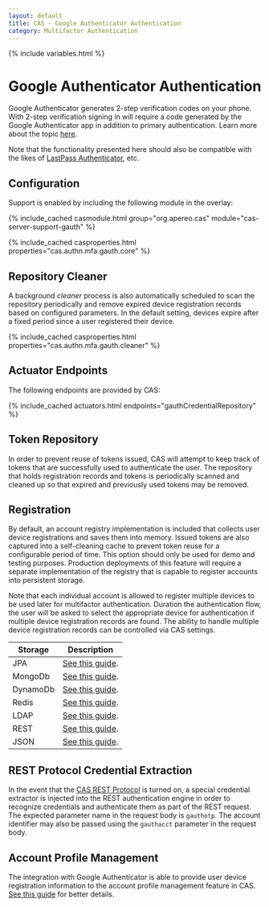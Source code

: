 ```yaml
---
layout: default
title: CAS - Google Authenticator Authentication
category: Multifactor Authentication
---
```


{% include variables.html %}

# Google Authenticator Authentication

Google Authenticator generates 2-step verification codes on your phone. With 2-step 
verification signing in will require a code generated by the 
Google Authenticator app in addition to primary authentication. Learn 
more about the topic [here](https://en.wikipedia.org/wiki/Google_Authenticator).

Note that the functionality presented here should also be compatible with 
the likes of [LastPass Authenticator](https://lastpass.com/auth), etc.

## Configuration

Support is enabled by including the following module in the overlay:

{% include_cached casmodule.html group="org.apereo.cas" module="cas-server-support-gauth" %}

{% include_cached casproperties.html properties="cas.authn.mfa.gauth.core" %}

## Repository Cleaner

A background *cleaner* process is also automatically scheduled to scan the
repository periodically and remove expired device registration records
based on configured parameters. In the default setting, devices
expire after a fixed period since a user registered their device.

{% include_cached casproperties.html properties="cas.authn.mfa.gauth.cleaner" %}

## Actuator Endpoints

The following endpoints are provided by CAS:

{% include_cached actuators.html endpoints="gauthCredentialRepository" %}

## Token Repository

In order to prevent reuse of tokens issued, CAS will attempt to keep track of 
tokens that are successfully used to authenticate the user.
The repository that holds registration records and tokens is periodically 
scanned and cleaned up so that expired and previously used tokens
may be removed.

## Registration

By default, an account registry implementation is included that collects user 
device registrations and saves them into memory.
Issued tokens are also captured into a self-cleaning cache to prevent token 
reuse for a configurable period of time.
This option should only be used for demo and testing purposes. Production 
deployments of this feature will require a separate
implementation of the registry that is capable to register accounts into persistent storage.

Note that each individual account is allowed to register multiple devices to be 
used later for multifactor authentication. Duration the
authentication flow, the user will be asked to select the appropriate device for 
authentication if multiple device registration records
are found. The ability to handle multiple device registration 
records can be controlled via CAS settings.

| Storage     | Description                                                                      |
|-------------|----------------------------------------------------------------------------------|
| JPA         | [See this guide](GoogleAuthenticator-Authentication-Registration-JPA.html).      |
| MongoDb     | [See this guide](GoogleAuthenticator-Authentication-Registration-MongoDb.html).  |
| DynamoDb    | [See this guide](GoogleAuthenticator-Authentication-Registration-DynamoDb.html). |
| Redis       | [See this guide](GoogleAuthenticator-Authentication-Registration-Redis.html).    |
| LDAP        | [See this guide](GoogleAuthenticator-Authentication-Registration-LDAP.html).     |
| REST        | [See this guide](GoogleAuthenticator-Authentication-Registration-Rest.html).     |
| JSON        | [See this guide](GoogleAuthenticator-Authentication-Registration-JSON.html).     |

## REST Protocol Credential Extraction 

In the event that the [CAS REST Protocol](../protocol/REST-Protocol.html) is turned on, a special credential extractor 
is injected into the REST authentication engine in order to recognize credentials and authenticate them as part of the REST request. 
The expected parameter name in the request body is `gauthotp`. The account identifier may also 
be passed using the `gauthacct` parameter in the request body.

## Account Profile Management

The integration with Google Authenticator is able to provide user device registration information 
to the account profile management feature in CAS. [See this guide](../registration/Account-Management-Overview.html) for better details.

